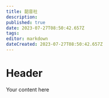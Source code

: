 ```yaml
---
title: 韶音社
description: 
published: true
date: 2023-07-27T08:50:42.657Z
tags: 
editor: markdown
dateCreated: 2023-07-27T08:50:42.657Z
---
```


# Header
Your content here